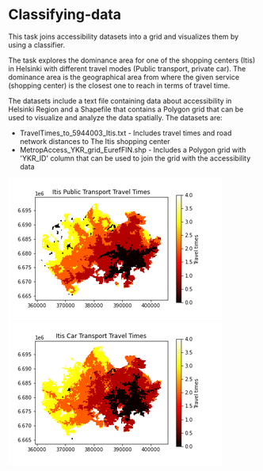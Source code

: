 # Classifying-data
<p>This task joins accessibility datasets into a grid and visualizes them by using a classifier.

The task explores the dominance area for one of the shopping centers (Itis) in Helsinki with different travel modes (Public transport, private car).
The dominance area is the geographical area from where the given service (shopping center) is the closest one to reach in terms of travel time.
    
The datasets include a text file containing data about accessibility in Helsinki Region and a Shapefile that contains a Polygon grid that can be used to visualize and analyze the data spatially. The datasets are:

<ul>
    <li>TravelTimes_to_5944003_Itis.txt - Includes travel times and road network distances to The Itis shopping center</li>
    <li>MetropAccess_YKR_grid_EurefFIN.shp - Includes a Polygon grid with 'YKR_ID' column that can be used to join the grid with the accessibility data</li>
</ul>
</p>

<p> 
<img src="https://github.com/mutugi-c/Classifying-data/blob/main/Itis_Public_T_tt.png" alt="">

<img src="https://github.com/mutugi-c/Classifying-data/blob/main/Itis_Car_T_tt.png" alt="">

</p>
